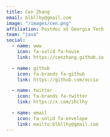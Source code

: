 ```yaml
---
title: Cen Zhang
email: blbllhy@gmail.com
image: "/images/cen.png"
affiliation: Postdoc at Georgia Tech
team: "java"
social:
  - name: www
    icon: fa-solid fa-house
    link: https://cenzhang.github.io

  - name: github
    icon: fa-brands fa-github
    link: https://github.com/occia

  - name: twitter
    icon: fa-brands fa-twitter
    link: https://x.com/zhclhy

  - name: email
    icon: fa-solid fa-envelope
    link: mailto:blbllhy@gmail.com
---
```


